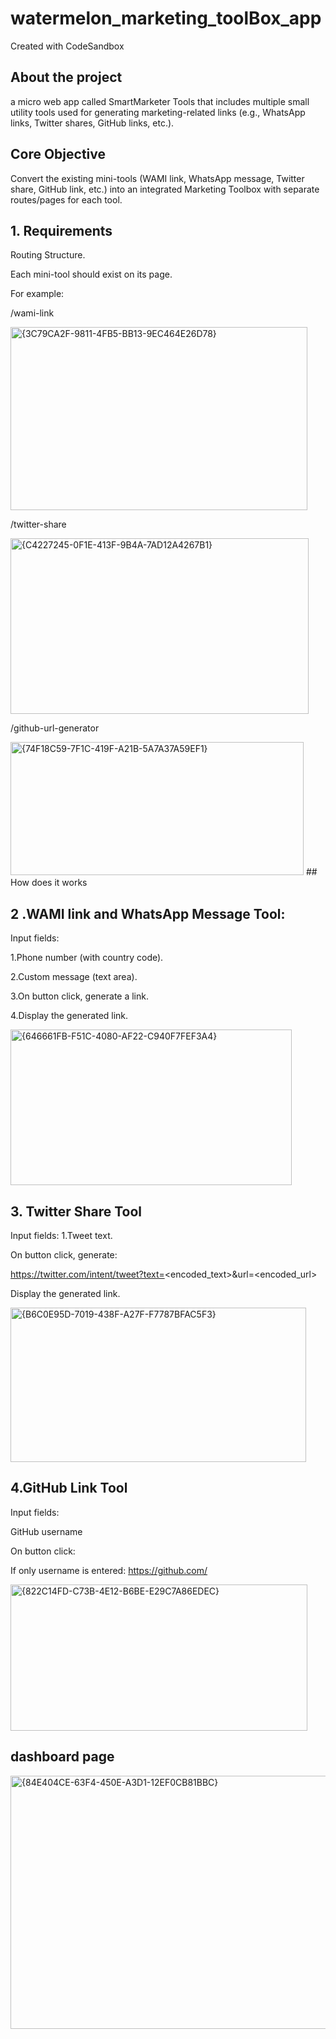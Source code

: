 # watermelon_marketing_toolBox_app
Created with CodeSandbox
## About the project
 a micro web app called SmartMarketer Tools that includes multiple small utility tools used for generating marketing-related links (e.g., WhatsApp links, Twitter shares, GitHub links, etc.).

 ## Core Objective 
Convert the existing mini-tools (WAMI link, WhatsApp message, Twitter share, GitHub link, etc.) into an integrated Marketing Toolbox with separate routes/pages for each tool.

## 1. Requirements 

Routing Structure.

Each mini-tool should exist on its page.

For example:

/wami-link


<img width="475" height="293" alt="{3C79CA2F-9811-4FB5-BB13-9EC464E26D78}" src="https://github.com/user-attachments/assets/d6776611-3344-4689-a656-e7988b90bc04" />

/twitter-share


<img width="477" height="281" alt="{C4227245-0F1E-413F-9B4A-7AD12A4267B1}" src="https://github.com/user-attachments/assets/cd16503f-4ba6-494b-9e30-0f1d7813c83a" />

/github-url-generator


<img width="469" height="213" alt="{74F18C59-7F1C-419F-A21B-5A7A37A59EF1}" src="https://github.com/user-attachments/assets/9bb923dd-99f7-49c6-9061-d07cba5605ae" />
## How does it works 

## 2 .WAMI link and WhatsApp Message Tool:
Input fields:

1.Phone number (with country code).

2.Custom message (text area).

3.On button click, generate a link.

4.Display the generated link.


<img width="450" height="249" alt="{646661FB-F51C-4080-AF22-C940F7FEF3A4}" src="https://github.com/user-attachments/assets/28c11c20-ab15-482a-9adb-8fac7bd4da1b" />

## 3. Twitter Share Tool

Input fields:
1.Tweet text.

On button click, generate:

<https://twitter.com/intent/tweet?text=><encoded_text>&url=<encoded_url>

Display the generated link.


<img width="473" height="247" alt="{B6C0E95D-7019-438F-A27F-F7787BFAC5F3}" src="https://github.com/user-attachments/assets/5f2379f9-7289-4f3f-9db6-edc58d435793" />


## 4.GitHub Link Tool

Input fields:

GitHub username

On button click:

If only username is entered: https://github.com/<username>


<img width="475" height="234" alt="{822C14FD-C73B-4E12-B6BE-E29C7A86EDEC}" src="https://github.com/user-attachments/assets/79f01276-2467-4215-bc6f-1220595a4f83" />

## dashboard page
<img width="960" height="405" alt="{84E404CE-63F4-450E-A3D1-12EF0CB81BBC}" src="https://github.com/user-attachments/assets/59d5fd7e-02f4-483c-a0a7-d5ca41aac095" />




